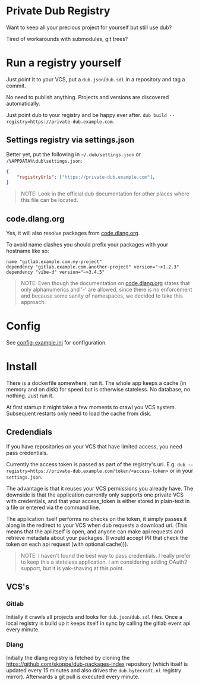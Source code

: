 # Private Dub Registry

Want to keep all your precious project for yourself but still use dub?

Tired of workarounds with submodules, git trees?

# Run a registry yourself

Just point it to your VCS, put a `dub.json`/`dub.sdl` in a repository and tag a commit.

No need to publish anything. Projects and versions are discovered automatically.

Just point dub to your registry and be happy ever after. `dub build --registry=https://private-dub.example.com`.

## Settings registry via settings.json

Better yet, put the following in `~/.dub/settings.json` or `/%APPDATA%\dub\settings.json`:

```json
{
	"registryUrls": ["https://private-dub.example.com"],
}
```

> NOTE: Look in the official dub documentation for other places where this file can be located.

## code.dlang.org

Yes, it will also resolve packages from [code.dlang.org](https://code.dlang.org).

To avoid name clashes you should prefix your packages with your hostname like so:

```sdl
name "gitlab.example.com.my-project"
dependency "gitlab.example.com.another-project" version="~>1.2.3"
dependency "vibe-d" version="~>3.4.5"
```

> NOTE: Even though the documentation on [code.dlang.org](https://code.dlang.org) states that only alphanumerics and '-' are allowed, since there is no enforcement and because some sanity of namespaces, we decided to take this approach.

# Config

See <a href="config-example.ini">config-example.ini</a> for configuration.

# Install

There is a dockerfile somewhere, run it. The whole app keeps a cache (in memory and on disk) for speed but is otherwise stateless. No database, no nothing. Just run it.

At first startup it might take a few moments to crawl you VCS system. Subsequent restarts only need to load the cache from disk.


## Credendials

If you have repositories on your VCS that have limited access, you need pass credentials.

Currently the access token is passed as part of the registry's uri. E.g. `dub --registry=https://private-dub.example.com/token/<access-token>` or in your `settings.json`.

The advantage is that it reuses your VCS permissions you already have. The downside is that the application currently only supports one private VCS with credentials, and that your access_token is either stored in plain-text in a file or entered via the command line.

The application itself performs no checks on the token, it simply passes it along in the redirect to your VCS when dub requests a download uri. (This means that the api itself is open, and anyone can make api requests and retrieve metadata about your packages. (I would accept PR that check the token on each api request (with optional cache))).

> NOTE: I haven't found the best way to pass credentials. I really prefer to keep this a stateless application. I am considering adding OAuth2 support, but it is yak-shaving at this point.

## VCS's

### Gitlab

Initially it crawls all projects and looks for `dub.json`/`dub.sdl` files. Once a local registry is build up it keeps itself in sync by calling the gitlab event api every minute.

### Dlang

Initially the dlang registry is fetched by cloning the https://github.com/skoppe/dub-packages-index repository (which itself is updated every 15 minutes and also drives the `dub.bytecraft.nl` registry mirror). Afterwards a git pull is executed every minute.
